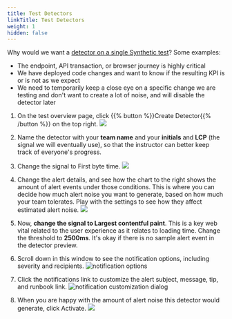 ```yaml
---
title: Test Detectors
linkTitle: Test Detectors
weight: 1
hidden: false
---
```


Why would we want a [detector on a single Synthetic test](https://docs.splunk.com/observability/en/synthetics/test-config/synth-alerts.html)? Some examples:
- The endpoint, API transaction, or browser journey is highly critical
- We have deployed code changes and want to know if the resulting KPI is or is not as we expect
- We need to temporarily keep a close eye on a specific change we are testing and don't want to create a lot of noise, and will disable the detector later


1. On the test overview page, click {{% button %}}Create Detector{{% /button %}} on the top right.
![](https://ajeuwbhvhr.cloudimg.io/colony-recorder.s3.amazonaws.com/files/2024-02-16/5ff84106-52ac-4519-8835-999446227709/user_cropped_screenshot.jpeg?tl_px=1144,0&br_px=2864,961&force_format=png&width=1120.0&wat=1&wat_opacity=0.7&wat_gravity=northwest&wat_url=https://colony-recorder.s3.us-west-1.amazonaws.com/images/watermarks/FB923C_standard.png&wat_pad=902,79)

1. Name the detector with your **team name** and your **initials** and **LCP** (the signal we will eventually use), so that the instructor can better keep track of everyone's progress.

1. Change the signal to First byte time.
![](https://ajeuwbhvhr.cloudimg.io/colony-recorder.s3.amazonaws.com/files/2024-02-16/e443d816-7608-4073-905f-45f36d189665/ascreenshot.jpeg?tl_px=440,240&br_px=2160,1201&force_format=png&width=1120.0&wat=1&wat_opacity=0.7&wat_gravity=northwest&wat_url=https://colony-recorder.s3.us-west-1.amazonaws.com/images/watermarks/FB923C_standard.png&wat_pad=524,276)

1. Change the alert details, and see how the chart to the right shows the amount of alert events under those conditions. This is where you can decide how much alert noise you want to generate, based on how much your team tolerates. Play with the settings to see how they affect estimated alert noise.
![](https://ajeuwbhvhr.cloudimg.io/colony-recorder.s3.amazonaws.com/files/2024-02-16/35b475b5-4e66-498d-971a-06c5368bc0ce/ascreenshot.jpeg?tl_px=0,233&br_px=1719,1194&force_format=png&width=1120.0&wat=1&wat_opacity=0.7&wat_gravity=northwest&wat_url=https://colony-recorder.s3.us-west-1.amazonaws.com/images/watermarks/FB923C_standard.png&wat_pad=404,277)

1. Now, **change the signal to Largest contentful paint**. This is a key web vital related to the user experience as it relates to loading time. Change the threshold to **2500ms**. It's okay if there is no sample alert event in the detector preview.

1. Scroll down in this window to see the notification options, including severity and recipients.
![notification options](../_img/detector-notifications.png)

1. Click the notifications link to customize the alert subject, message, tip, and runbook link.
![notification customization dialog](../_img/notification-custom.png)

1. When you are happy with the amount of alert noise this detector would generate, click Activate.
![](https://ajeuwbhvhr.cloudimg.io/colony-recorder.s3.amazonaws.com/files/2024-02-16/6a80893a-fffc-475b-a22c-98c89c239095/ascreenshot.jpeg?tl_px=0,838&br_px=1719,1799&force_format=png&width=1120.0&wat=1&wat_opacity=0.7&wat_gravity=northwest&wat_url=https://colony-recorder.s3.us-west-1.amazonaws.com/images/watermarks/FB923C_standard.png&wat_pad=168,451)